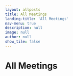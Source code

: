 ```yaml
---
layout: allposts
title: All Meetings
landing-title: 'All Meetings'
nav-menu: true
description: null
image: null
author: null
show_tile: false
---
```


<h1>All Meetings</h1>
